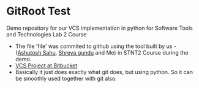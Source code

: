 # GitRoot Test
Demo repository for our VCS implementation in python for Software Tools and Technologies Lab 2 Course

- The file 'file' was commited to github using the tool built by us - ([Ashutosh Sahu](https://github.com/ashutoshfreak), [Shreya gundu](https://github.com/Shreyagundu) and Me) in STNT2 Course during the demo.
- [VCS Project at Bitbucket](https://bitbucket.org/KShivendu/vcs/src/master/)
- Basically it just does exactly what git does, but using python. So it can be smoothly used together with git also.
